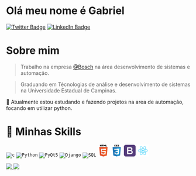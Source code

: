 # <strong>Olá meu nome é Gabriel</strong>
  [![Twitter Badge](https://img.shields.io/badge/Twitter-Profile-informational?style=for-the-badge&logo=twitter&logoColor=white&color=0099ff)](https://twitter.com/Ferrerelvisqui)
  [![LinkedIn Badge](https://img.shields.io/badge/LinkedIn-Profile-informational?style=flat&logo=linkedin&logoColor=white&color=0D76A8)](https://www.linkedin.com/in/gabriel-ferreira-ab7ba2182/)
# Sobre mim
> Trabalho na empresa [@Bosch](https://www.bosch.com.br/) na área desenvolvimento de sistemas e automação.

> Graduando em Técnologias de análise e desenvolvimento de sistemas na Universidade Estadual de Campinas.

🔭 Atualmente estou estudando e fazendo projetos na area de automação, focando em utilizar python.

# 🚀 Minhas Skills

<code><img height="32" src="https://cdn.iconscout.com/icon/free/png-512/c-programming-569564.png" alt="c"/></code>
<code><img height="32" src="https://upload.wikimedia.org/wikipedia/commons/thumb/c/c3/Python-logo-notext.svg/2048px-Python-logo-notext.svg.png" alt="Python"/></code>
<code><img height="32" src="https://cdn.jsdelivr.net/gh/devicons/devicon/icons/qt/qt-original.svg" alt="PyQt5"/></code>
<code><img height="32" src="https://cdn.worldvectorlogo.com/logos/django.svg" alt="Django"/></code>
<code><img height="32" src="https://i2.wp.com/blogs.perficient.com/files/2015/09/Azure-SQL-Database.png?ssl=1" alt="SQL"/></code>
<code><img height="32" src="https://raw.githubusercontent.com/github/explore/80688e429a7d4ef2fca1e82350fe8e3517d3494d/topics/html/html.png" alt="HTML5"/></code>
<code><img height="32" src="https://raw.githubusercontent.com/github/explore/80688e429a7d4ef2fca1e82350fe8e3517d3494d/topics/css/css.png" alt="CSS"/></code>
<code><img height="32" src="https://raw.githubusercontent.com/github/explore/80688e429a7d4ef2fca1e82350fe8e3517d3494d/topics/bootstrap/bootstrap.png" alt="Bootstrap"/></code>
<code><img height="32" src="https://raw.githubusercontent.com/github/explore/80688e429a7d4ef2fca1e82350fe8e3517d3494d/topics/react/react.png" alt="React"/></code>

<div>
  <a href="https://github.com/Harlock221B">
  <img height="180em" src="https://github-readme-stats.vercel.app/api?username=Harlock221B&show_icons=true&theme=github_dark&include_all_commits=true&count_private=true"/>
  <img height="180em" src="https://github-readme-stats.vercel.app/api/top-langs/?username=Harlock221B&layout=compact&langs_count=7&theme=github_dark"/>
</div>
